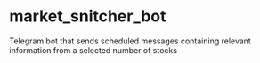 # market_snitcher_bot
Telegram bot that sends scheduled messages containing relevant information from a selected number of stocks
